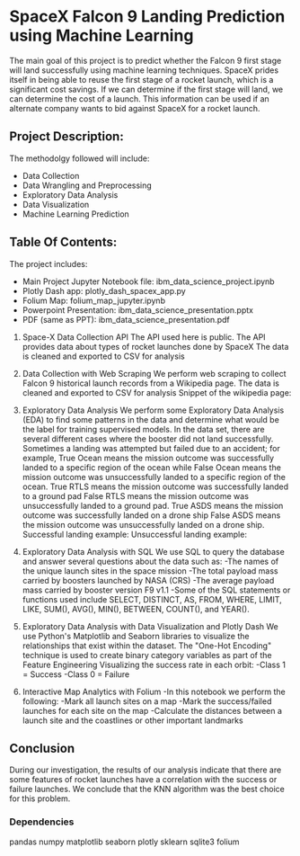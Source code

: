 # SpaceX Falcon 9 Landing Prediction using Machine Learning

The main goal of this project is to predict whether the Falcon 9 first stage will land successfully using machine learning techniques. SpaceX prides itself in being able to reuse the first stage of a rocket launch, which is a significant cost savings. If we can determine if the first stage will land, we can determine the cost of a launch. This information can be used if an alternate company wants to bid against SpaceX for a rocket launch.

## Project Description:
The methodolgy followed will include:

- Data Collection
- Data Wrangling and Preprocessing
- Exploratory Data Analysis
- Data Visualization
- Machine Learning Prediction

## Table Of Contents:
The project includes:

- Main Project Jupyter Notebook file: ibm_data_science_project.ipynb
- Plotly Dash app: plotly_dash_spacex_app.py
- Folium Map: folium_map_jupyter.ipynb
- Powerpoint Presentation: ibm_data_science_presentation.pptx
- PDF (same as PPT): ibm_data_science_presentation.pdf

1. Space-X Data Collection API
The API used here is public.
The API provides data about types of rocket launches done by SpaceX
The data is cleaned and exported to CSV for analysis

2. Data Collection with Web Scraping
We perform web scraping to collect Falcon 9 historical launch records from a Wikipedia page.
The data is cleaned and exported to CSV for analysis
Snippet of the wikipedia page:

3. Exploratory Data Analysis
We perform some Exploratory Data Analysis (EDA) to find some patterns in the data and determine what would be the label for training supervised models.
In the data set, there are several different cases where the booster did not land successfully. Sometimes a landing was attempted but failed due to an accident; for example, True Ocean means the mission outcome was successfully landed to a specific region of the ocean while False Ocean means the mission outcome was unsuccessfully landed to a specific region of the ocean. True RTLS means the mission outcome was successfully landed to a ground pad False RTLS means the mission outcome was unsuccessfully landed to a ground pad. 
True ASDS means the mission outcome was successfully landed on a drone ship False ASDS means the mission outcome was unsuccessfully landed on a drone ship.
Successful landing example:
Unsuccessful landing example:

4. Exploratory Data Analysis with SQL
We use SQL to query the database and answer several questions about the data such as:
-The names of the unique launch sites in the space mission
-The total payload mass carried by boosters launched by NASA (CRS)
-The average payload mass carried by booster version F9 v1.1
-Some of the SQL statements or functions used include SELECT, DISTINCT, AS, FROM, WHERE, LIMIT, LIKE, SUM(), AVG(), MIN(), BETWEEN, COUNT(), and YEAR().

5. Exploratory Data Analysis with Data Visualization and Plotly Dash
We use Python's Matplotlib and Seaborn libraries to visualize the relationships that exist within the dataset.
The "One-Hot Encoding" technique is used to create binary category variables as part of the Feature Engineering
Visualizing the success rate in each orbit:
-Class 1 = Success
-Class 0 = Failure

6. Interactive Map Analytics with Folium
-In this notebook we perform the following:
-Mark all launch sites on a map
-Mark the success/failed launches for each site on the map
-Calculate the distances between a launch site and the coastlines or other important landmarks

## Conclusion
During our investigation, the results of our analysis indicate that there are some features of rocket launches  have a correlation with the success or failure launches. We conclude that the KNN algorithm was the best choice for this problem.

### Dependencies
pandas
numpy
matplotlib
seaborn
plotly
sklearn
sqlite3
folium
